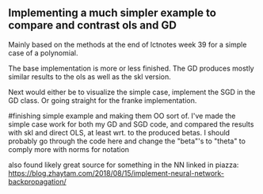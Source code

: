 Implementing a much simpler example to compare and contrast ols and GD
---

Mainly based on the methods at the end of lctnotes week 39 for a simple case
of a polynomial.

The base implementation is more or less finished. The GD produces mostly similar
results to the ols as well as the skl version.

Next would either be to visualize the simple case, implement the SGD in the GD class.
Or going straight for the franke implementation. 

#finishing simple example and making them OO sort of.
I've made the simple case work for both my GD and SGD code, and compared the results
with skl and direct OLS, at least wrt. to the produced betas. I should probably go through 
the code here and change the "beta"'s to "theta" to comply more with norms for notation

also found likely great source for something in the NN linked in piazza:
https://blog.zhaytam.com/2018/08/15/implement-neural-network-backpropagation/
